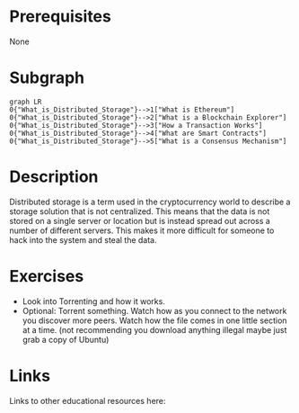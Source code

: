 # Prerequisites
None

# Subgraph

```mermaid
graph LR
0{"What_is_Distributed_Storage"}-->1["What is Ethereum"]
0{"What_is_Distributed_Storage"}-->2["What is a Blockchain Explorer"]
0{"What_is_Distributed_Storage"}-->3["How a Transaction Works"]
0{"What_is_Distributed_Storage"}-->4["What are Smart Contracts"]
0{"What_is_Distributed_Storage"}-->5["What is a Consensus Mechanism"]
```



# Description
Distributed storage is a term used in the cryptocurrency world to describe a storage solution that is not centralized. This means that the data is not stored on a single server or location but is instead spread out across a number of different servers. This makes it more difficult for someone to hack into the system and steal the data.

# Exercises
- Look into Torrenting and how it works.
- Optional: Torrent something. Watch how as you connect to the network you discover more peers. Watch how the file comes in one little section at a time. (not recommending you download anything illegal maybe just grab a copy of Ubuntu)

# Links
Links to other educational resources here: